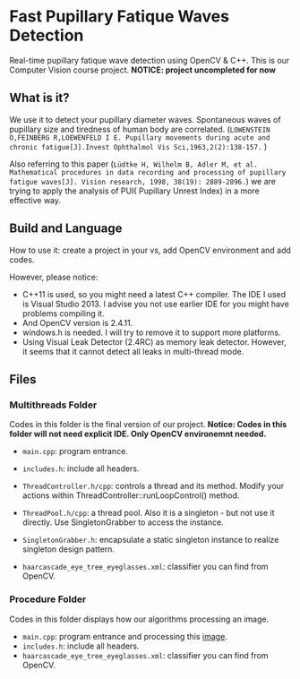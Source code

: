 # Fast Pupillary Fatique Waves Detection
Real-time pupillary fatique wave detection using OpenCV &amp; C++. This is our Computer Vision course project. **NOTICE: project uncompleted for now**

## What is it?
We use it to detect your pupillary diameter waves. Spontaneous waves of pupillary size and tiredness of human body are correlated. (`LOWENSTEIN O,FEINBERG R,LOEWENFELD I E. Pupillary movements during acute and chronic fatigue[J].Invest Ophthalmol Vis Sci,1963,2(2):138-157.`  )

Also referring to this paper (`Lüdtke H, Wilhelm B, Adler M, et al. Mathematical procedures in data recording and processing of pupillary fatigue waves[J]. Vision research, 1998, 38(19): 2889-2896.`) we are trying to apply the analysis of PUI( Pupillary Unrest Index) in a more effective way.

## Build and Language
How to use it: create a project in your vs, add OpenCV environment and add codes.

However, please notice:

* C++11 is used, so you might need a latest C++ compiler. The IDE I used is Visual Studio 2013. I advise you not use earlier IDE for you might have problems compiling it. 
* And OpenCV version is 2.4.11.
* windows.h is needed. I will try to remove it to support more platforms.
* Using Visual Leak Detector (2.4RC) as memory leak detector. However, it seems that it cannot detect all leaks in multi-thread mode.

## Files

### Multithreads Folder
Codes in this folder is the final version of our project.
**Notice: Codes in this folder will not need explicit IDE. Only OpenCV environemnt needed.**

* `main.cpp`: program entrance.
* `includes.h`: include all headers.
* `ThreadController.h/cpp`: controls a thread and its method. Modify your actions within ThreadController::runLoopControl() method.
* `ThreadPool.h/cpp`: a thread pool. Also it is a singleton - but not use it directly. Use SingletonGrabber to access the instance.

* `SingletonGrabber.h`: encapsulate a static singleton instance to realize singleton design pattern.
* `haarcascade_eye_tree_eyeglasses.xml`: classifier you can find from OpenCV.

### Procedure Folder
Codes in this folder displays how our algorithms processing an image.

* `main.cpp`: program entrance and processing this [image](http://www.nipic.com/show/1/11/fe8b096e1238b796.html).
* `includes.h`: include all headers.
* `haarcascade_eye_tree_eyeglasses.xml`: classifier you can find from OpenCV.
